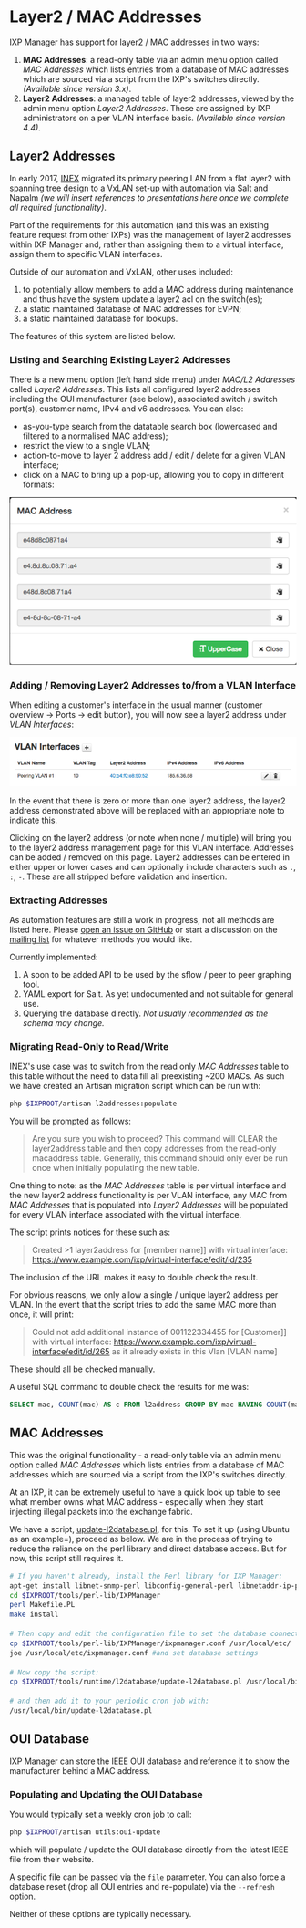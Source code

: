 # Layer2 / MAC Addresses

IXP Manager has support for layer2 / MAC addresses in two ways:

1. **MAC Addresses**: a read-only table via an admin menu option called *MAC Addresses* which lists entries from a database of MAC addresses which are sourced via a script from the IXP's switches directly. *(Available since version 3.x)*.
2. **Layer2 Addresses**: a managed table of layer2 addresses, viewed by the admin menu option *Layer2 Addresses*. These are assigned by IXP administrators on a per VLAN interface basis. *(Available since version 4.4)*.

## Layer2 Addresses

In early 2017, [INEX](https://www.inex.ie/) migrated its primary peering LAN from a flat layer2 with spanning tree design to a VxLAN set-up with automation via Salt and Napalm *(we will insert references to presentations here once we complete all required functionality)*.

Part of the requirements for this automation (and this was an existing feature request from other IXPs) was the management of layer2 addresses within IXP Manager and, rather than assigning them to a virtual interface, assign them to specific VLAN interfaces.

Outside of our automation and VxLAN, other uses included:

1. to potentially allow members to add a MAC address during maintenance and thus have the system update a layer2 acl on the switch(es);
2. a static maintained database of MAC addresses for EVPN;
3. a static maintained database for lookups.

The features of this system are listed below.

### Listing and Searching Existing Layer2 Addresses

There is a new menu option (left hand side menu) under *MAC/L2 Addresses* called *Layer2 Addresses*. This lists all configured layer2 addresses including the OUI manufacturer (see below), associated switch / switch port(s), customer name, IPv4 and v6 addresses. You can also:

* as-you-type search from the datatable search box (lowercased and filtered to a normalised MAC address);
* restrict the view to a single VLAN;
* action-to-move to layer 2 address add / edit / delete for a given VLAN interface;
* click on a MAC to bring up a pop-up, allowing you to copy in different formats:

![MAC Address Formats](img/l2a-formats.png)

### Adding / Removing Layer2 Addresses to/from a VLAN Interface

When editing a customer's interface in the usual manner (customer overview -> Ports -> edit button), you will now see a layer2 address under *VLAN Interfaces*:

![MAC Address per VLAN Interface](img/l2a-vlint1.png)

In the event that there is zero or more than one layer2 address, the layer2 address demonstrated above will be replaced with an appropriate note to indicate this.

Clicking on the layer2 address (or note when none  / multiple) will bring you to the layer2 address management page for this VLAN interface. Addresses can be added / removed on this page. Layer2 addresses can be entered in either upper or lower cases and can optionally include characters such as `.`, `:`, `-`. These are all stripped before validation and insertion.

### Extracting Addresses

As automation features are still a work in progress, not all methods are listed here. Please [open an issue on GitHub](https://github.com/inex/IXP-Manager/issues) or start a discussion on the [mailing list](https://www.ixpmanager.org/support.php) for whatever methods you would like.

Currently implemented:

1. A soon to be added API to be used by the sflow / peer to peer graphing tool.
2. YAML export for Salt. As yet undocumented and not suitable for general use.
3. Querying the database directly. *Not usually recommended as the schema may change.*

### Migrating Read-Only to Read/Write

INEX's use case was to switch from the read only *MAC Addresses* table to this table without the need to data fill all preexisting ~200 MACs. As such we have created an Artisan migration script which can be run with:

```sh
php $IXPROOT/artisan l2addresses:populate
```

You will be prompted as follows:

> Are you sure you wish to proceed? This command will CLEAR the layer2address table and then copy addresses from the read-only macaddress table. Generally, this command should only ever be run once when initially populating the new table.

One thing to note: as the *MAC Addresses* table is per virtual interface and the new layer2 address functionality is per VLAN interface, any MAC from *MAC Addresses* that is populated into *Layer2 Addresses* will be populated for every VLAN interface associated with the virtual interface.

The script prints notices for these such as:

> Created >1 layer2address for [member name]] with virtual interface: https://www.example.com/ixp/virtual-interface/edit/id/235

The inclusion of the URL makes it easy to double check the result.

For obvious reasons, we only allow a single / unique layer2 address per VLAN. In the event that the script tries to add the same MAC more than once, it will print:

> Could not add additional instance of 001122334455 for [Customer]] with virtual interface: https://www.example.com/ixp/virtual-interface/edit/id/265 as it already exists in this Vlan [VLAN name]

These should all be checked manually.

A useful SQL command to double check the results for me was:

```sql
SELECT mac, COUNT(mac) AS c FROM l2address GROUP BY mac HAVING COUNT(mac) > 1;
```

## MAC Addresses

This was the original functionality - a read-only table via an admin menu option called *MAC Addresses* which lists entries from a database of MAC addresses which are sourced via a script from the IXP's switches directly.

At an IXP, it can be extremely useful to have a quick look up table to see what member owns what MAC address - especially when they start injecting illegal packets into the exchange fabric.

We have a script, [update-l2database.pl](https://github.com/islandbridgenetworks/IXP-Manager/blob/master/tools/runtime/l2database/update-l2database.pl), for this. To set it up (using Ubuntu as an example=), proceed as below. We are in the process of trying to reduce the reliance on the perl library and direct database access. But for now, this script still requires it.

```sh
# If you haven't already, install the Perl library for IXP Manager:
apt-get install libnet-snmp-perl libconfig-general-perl libnetaddr-ip-perl
cd $IXPROOT/tools/perl-lib/IXPManager
perl Makefile.PL
make install

# Then copy and edit the configuration file to set the database connection settings:
cp $IXPROOT/tools/perl-lib/IXPManager/ixpmanager.conf /usr/local/etc/
joe /usr/local/etc/ixpmanager.conf #and set database settings

# Now copy the script:
cp $IXPROOT/tools/runtime/l2database/update-l2database.pl /usr/local/bin

# and then add it to your periodic cron job with:
/usr/local/bin/update-l2database.pl
```

## OUI Database

IXP Manager can store the IEEE OUI database and reference it to show the manufacturer behind a MAC address.

### Populating and Updating the OUI Database

You would typically set a weekly cron job to call:

```sh
php $IXPROOT/artisan utils:oui-update
```

which will populate / update the OUI database directly from the latest IEEE file from their website.

A specific file can be passed via the `file` parameter. You can also force a database reset (drop all OUI entries and re-populate) via the `--refresh` option.

Neither of these options are typically necessary.
